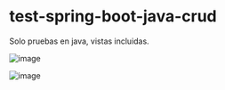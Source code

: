 # test-spring-boot-java-crud
Solo pruebas en java, vistas incluidas. 


![image](https://github.com/jcarrizalez/test-spring-boot-java-crud/assets/8440072/6810d40d-e045-4b9a-9a97-88096bb24e23)

![image](https://github.com/jcarrizalez/test-spring-boot-java-crud/assets/8440072/45838442-adf7-4d63-935b-92866b18153d)
